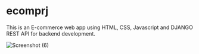 # ecomprj
This is an E-commerce web app using HTML, CSS, Javascript and DJANGO REST API for backend development.

![Screenshot (6)](https://github.com/user-attachments/assets/c0ab267e-6b8d-435f-b0a9-e0213e1ea465)

